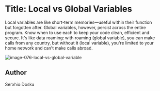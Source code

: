 <!-- BEGIN TITLE -->
# Title: Local vs Global Variables
<!-- END TITLE -->

<!-- BEGIN BODY -->
Local variables are like short-term memories—useful within their function but forgotten after. Global variables, however, persist across the entire program. Know when to use each to keep your code clean, efficient and secure. It's like data roaming: with roaming (global variable), you can make calls from any country, but without it (local variable), you're limited to your home network and can't make calls abroad.
<!-- END BODY -->


![image-076-local-vs-global-variable](https://github.com/user-attachments/assets/e4c147a5-9635-4439-b109-347aa8a391e3)

## Author
<!-- BEGIN AUTHOR -->
Serxhio Dosku
<!-- END AUTHOR -->
